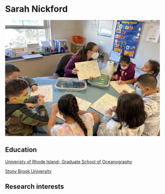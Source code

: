 # Sarah Nickford
![Image](IMG_0142.jpg) 
## Education
[Univeristy of Rhode Island- Graduate School of Oceanography](https://web.uri.edu/gso/)

[Stony Brook University](https://www.stonybrook.edu)

## Research interests
